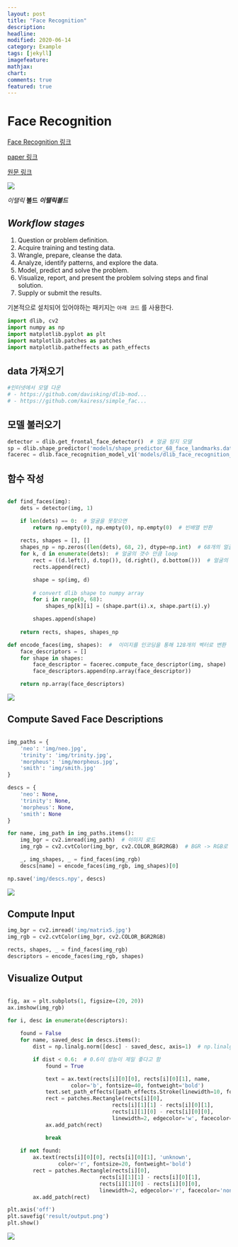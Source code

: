 ```yaml
---
layout: post
title: "Face Recognition"
description: 
headline: 
modified: 2020-06-14
category: Example
tags: [jekyll]
imagefeature: 
mathjax: 
chart: 
comments: true
featured: true
---
```


# Face Recognition

[Face Recognition 링크](https://github.com/kairess/simple_face_recognition)

[paper 링크](-)

[원문 링크](-)

<img src="{{ site.url }}/images/practice/tf.jpg">

*이탤릭* **볼드** ***이탤릭볼드***

## ***Workflow stages***
1. Question or problem definition.
2. Acquire training and testing data.
3. Wrangle, prepare, cleanse the data.
4. Analyze, identify patterns, and explore the data.
5. Model, predict and solve the problem.
6. Visualize, report, and present the problem solving steps and final solution.
7. Supply or submit the results.
 
기본적으로 설치되어 있어야하는 패키지는 `아래 코드` 를 사용한다.

~~~python
import dlib, cv2
import numpy as np
import matplotlib.pyplot as plt
import matplotlib.patches as patches
import matplotlib.patheffects as path_effects
~~~



## data 가져오기

~~~python
#인터넷에서 모델 다운
# - https://github.com/davisking/dlib-mod...
# - https://github.com/kairess/simple_fac...
~~~


## 모델 불러오기

~~~python
detector = dlib.get_frontal_face_detector()  # 얼굴 탐지 모델
sp = dlib.shape_predictor('models/shape_predictor_68_face_landmarks.dat')  # 얼굴 랜드마크 탐지 모델
facerec = dlib.face_recognition_model_v1('models/dlib_face_recognition_resnet_model_v1.dat')  # 얼굴 인식 모델


~~~

## 함수 작성

~~~python

def find_faces(img):
    dets = detector(img, 1)

    if len(dets) == 0:  # 얼굴을 못찾으면
        return np.empty(0), np.empty(0), np.empty(0)  # 빈배열 반환
    
    rects, shapes = [], []
    shapes_np = np.zeros((len(dets), 68, 2), dtype=np.int)  # 68개의 얼굴 landmark를 구하기
    for k, d in enumerate(dets):  # 얼굴의 갯수 만큼 loop
        rect = ((d.left(), d.top()), (d.right(), d.bottom()))  # 얼굴의 왼쪽위 , 오른쪽 아래
        rects.append(rect)

        shape = sp(img, d)
        
        # convert dlib shape to numpy array
        for i in range(0, 68):
            shapes_np[k][i] = (shape.part(i).x, shape.part(i).y)

        shapes.append(shape)
        
    return rects, shapes, shapes_np

def encode_faces(img, shapes):  #  이미지를 인코딩을 통해 128개의 벡터로 변환
    face_descriptors = []
    for shape in shapes:
        face_descriptor = facerec.compute_face_descriptor(img, shape)
        face_descriptors.append(np.array(face_descriptor))

    return np.array(face_descriptors)

~~~

<img src="{{ site.url }}/images/practice/Face_Recognition/Screenshot_2020-06-16-10-55-10.png">


## Compute Saved Face Descriptions

~~~python

img_paths = {
    'neo': 'img/neo.jpg',
    'trinity': 'img/trinity.jpg',
    'morpheus': 'img/morpheus.jpg',
    'smith': 'img/smith.jpg'
}

descs = {
    'neo': None,
    'trinity': None,
    'morpheus': None,
    'smith': None
}

for name, img_path in img_paths.items():
    img_bgr = cv2.imread(img_path)  # 이미지 로드
    img_rgb = cv2.cvtColor(img_bgr, cv2.COLOR_BGR2RGB)  # BGR -> RGB로 변환

    _, img_shapes, _ = find_faces(img_rgb)
    descs[name] = encode_faces(img_rgb, img_shapes)[0]

np.save('img/descs.npy', descs)
~~~

<img src="{{ site.url }}/images/practice/Face_Recognition/Screenshot_2020-06-16-10-51-46.png">


## Compute Input
~~~python
img_bgr = cv2.imread('img/matrix5.jpg')
img_rgb = cv2.cvtColor(img_bgr, cv2.COLOR_BGR2RGB)

rects, shapes, _ = find_faces(img_rgb)
descriptors = encode_faces(img_rgb, shapes)

~~~

## Visualize Output
~~~python

fig, ax = plt.subplots(1, figsize=(20, 20))
ax.imshow(img_rgb)

for i, desc in enumerate(descriptors):
    
    found = False
    for name, saved_desc in descs.items():
        dist = np.linalg.norm([desc] - saved_desc, axis=1)  # np.linalg.norm(a - b) a, b 벡터 사이의 유클리디안 거리를 구함

        if dist < 0.6:  # 0.6이 성능이 제일 좋다고 함
            found = True

            text = ax.text(rects[i][0][0], rects[i][0][1], name,
                    color='b', fontsize=40, fontweight='bold')
            text.set_path_effects([path_effects.Stroke(linewidth=10, foreground='white'), path_effects.Normal()])
            rect = patches.Rectangle(rects[i][0],
                                 rects[i][1][1] - rects[i][0][1],
                                 rects[i][1][0] - rects[i][0][0],
                                 linewidth=2, edgecolor='w', facecolor='none')
            ax.add_patch(rect)

            break
    
    if not found:
        ax.text(rects[i][0][0], rects[i][0][1], 'unknown',
                color='r', fontsize=20, fontweight='bold')
        rect = patches.Rectangle(rects[i][0],
                             rects[i][1][1] - rects[i][0][1],
                             rects[i][1][0] - rects[i][0][0],
                             linewidth=2, edgecolor='r', facecolor='none')
        ax.add_patch(rect)

plt.axis('off')
plt.savefig('result/output.png')
plt.show()

~~~

<img src="{{ site.url }}/images/practice/Face_Recognition/Figure_1.png">